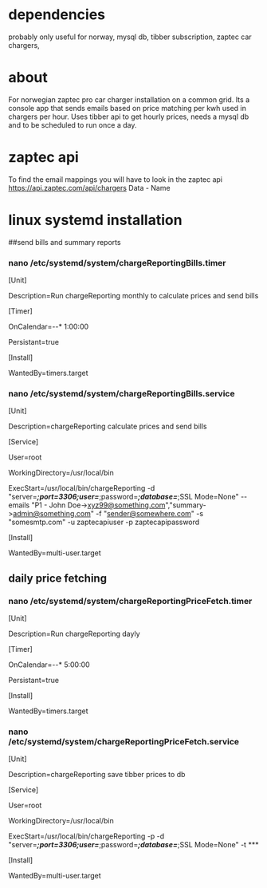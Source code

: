 # dependencies 
probably only useful for norway,
mysql db,
tibber subscription,
zaptec car chargers,

# about
For norwegian zaptec pro car charger installation on a common grid. 
Its a console app that sends emails based on price matching per kwh used in chargers per hour.
Uses tibber api to get hourly prices, needs a mysql db and to be scheduled to run once a day. 

# zaptec api
To find the email mappings you will have to look in the zaptec api 
https://api.zaptec.com/api/chargers
Data - Name

# linux systemd installation 
##send bills and summary reports
### nano /etc/systemd/system/chargeReportingBills.timer
[Unit]

Description=Run chargeReporting monthly to calculate prices and send bills


[Timer]

OnCalendar=*-*-* 1:00:00

Persistant=true


[Install]

WantedBy=timers.target

### nano /etc/systemd/system/chargeReportingBills.service
[Unit]

Description=chargeReporting calculate prices and send bills

[Service]

User=root

WorkingDirectory=/usr/local/bin

ExecStart=/usr/local/bin/chargeReporting -d "server=***;port=3306;user=***;password=***;database=***;SSL Mode=None" --emails "P1 - John Doe->xyz99@something.com","summary->admin@something.com" -f "sender@somewhere.com" -s "somesmtp.com" -u zaptecapiuser -p zaptecapipassword


[Install]

WantedBy=multi-user.target


## daily price fetching
### nano /etc/systemd/system/chargeReportingPriceFetch.timer
[Unit]

Description=Run chargeReporting dayly


[Timer]

OnCalendar=*-*-* 5:00:00

Persistant=true


[Install]

WantedBy=timers.target


### nano /etc/systemd/system/chargeReportingPriceFetch.service
[Unit]

Description=chargeReporting save tibber prices to db


[Service]

User=root

WorkingDirectory=/usr/local/bin

ExecStart=/usr/local/bin/chargeReporting -p -d "server=***;port=3306;user=***;password=***;database=***;SSL Mode=None" -t ***


[Install]

WantedBy=multi-user.target

